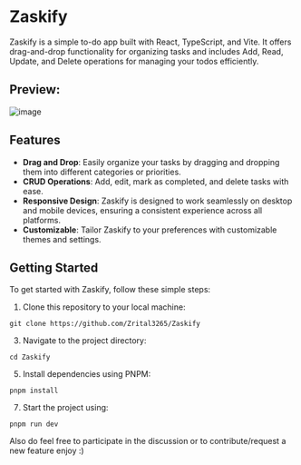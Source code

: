# Zaskify

Zaskify is a simple to-do app built with React, TypeScript, and Vite. It offers drag-and-drop functionality for organizing tasks and includes Add, Read, Update, and Delete operations for managing your todos efficiently.

## Preview:
![image](https://github.com/Zrital3265/Zaskify/assets/116243106/8f59cc9a-82ef-459f-8ea7-b43c60b7cebe)


## Features

- **Drag and Drop**: Easily organize your tasks by dragging and dropping them into different categories or priorities.
- **CRUD Operations**: Add, edit, mark as completed, and delete tasks with ease.
- **Responsive Design**: Zaskify is designed to work seamlessly on desktop and mobile devices, ensuring a consistent experience across all platforms.
- **Customizable**: Tailor Zaskify to your preferences with customizable themes and settings.



## Getting Started

To get started with Zaskify, follow these simple steps:

1. Clone this repository to your local machine:
```
git clone https://github.com/Zrital3265/Zaskify
```
3. Navigate to the project directory:
```
cd Zaskify
```
5. Install dependencies using PNPM:
```
pnpm install
```
7. Start the project using:
 ```
pnpm run dev
```
 Also do feel free to participate in the discussion or to contribute/request a new feature enjoy :) 
